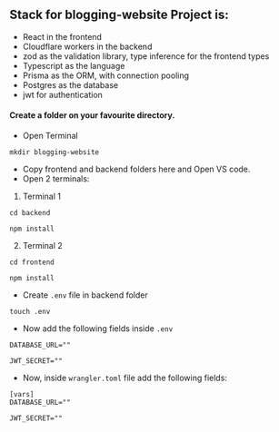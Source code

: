 ## Stack for blogging-website Project is:

- React in the frontend
- Cloudflare workers in the backend
- zod as the validation library, type inference for the frontend types
- Typescript as the language
- Prisma as the ORM, with connection pooling
- Postgres as the database
- jwt for authentication

#### Create a folder on your favourite directory.

- Open Terminal

```
mkdir blogging-website
```

- Copy frontend and backend folders here and Open VS code.
- Open 2 terminals:

1.  Terminal 1

```
cd backend
```

```
npm install
```

2. Terminal 2

```
cd frontend
```

```
npm install
```

- Create `.env` file in backend folder

```
touch .env
```

- Now add the following fields inside `.env`

```
DATABASE_URL=""

JWT_SECRET=""
```

- Now, inside `wrangler.toml` file add the following fields:

```
[vars]
DATABASE_URL=""

JWT_SECRET=""
```
